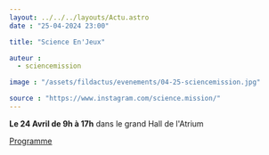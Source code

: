 ```yaml
---
layout: ../../../layouts/Actu.astro
date : "25-04-2024 23:00"

title: "Science En'Jeux"

auteur :
  - sciencemission

image : "/assets/fildactus/evenements/04-25-sciencemission.jpg"

source : "https://www.instagram.com/science.mission/"
---
```


__Le 24 Avril de 9h à 17h__ dans le grand Hall de l'Atrium

[Programme](https://www.canva.com/design/DAGAJexH_NE/FTU2-uYL9NpFh6UQ7kQK0A/view)